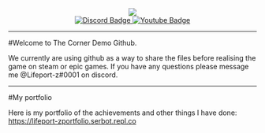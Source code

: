 <!--Coding from home gif-->
<div id="header" align="center">
  <img src="https://i.postimg.cc/28FzfNhd/Real-word-logo.png"/>
</div>

<!--Social medias-->
<div id="badges" align="center">
  <a href="https://discord.gg/Z34XUqhaEX">
  <img src="https://img.shields.io/badge/Discord-blue?style=for-the-badge&logo=discord&logoColor=white" alt="Discord Badge">
</a>
  <a href="[https://www.youtube.com/channel/UC1lFzvwBIWFU7_Loyy2jFmQ](https://www.youtube.com/channel/UCDQ3xhfRFrtsvOsdBsMOf0Q)">
    <img src="https://img.shields.io/badge/YouTube-red?style=for-the-badge&logo=youtube&logoColor=white" alt="Youtube Badge"/>
  </a>
</div>

<!--How many people have viewed my profile-->
<div id="views" align="center">
  <img src="https://komarev.com/ghpvc/?username=astr6id&style=flat-square&color=green" alt=""/>
</div>

---

#Welcome to The Corner Demo Github.

We currently are using github as a way to share the files before realising the game on steam or epic games. 
If you have any questions please message me @Lifeport-z#0001 on discord.

---

#My portfolio

Here is my portfolio of the achievements and other things I have done:
https://lifeport-zportfolio.serbot.repl.co
